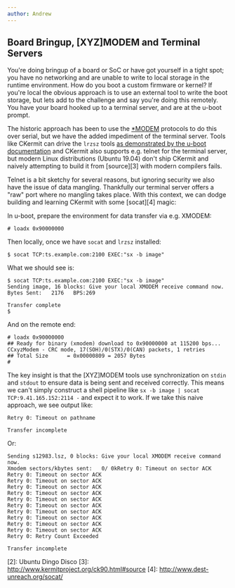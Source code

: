 ```yaml
---
author: Andrew
---
```


## Board Bringup, [XYZ]MODEM and Terminal Servers

You're doing bringup of a board or SoC or have got yourself in a tight spot;
you have no networking and are unable to write to local storage in the runtime
environment. How do you boot a custom firmware or kernel? If you're local the
obvious approach is to use an external tool to write the boot storage, but lets
add to the challenge and say you're doing this remotely. You have your board
hooked up to a terminal server, and are at the u-boot prompt.

The historic approach has been to use the [\*MODEM][0] protocols to do this
over serial, but we have the added impediment of the terminal server. Tools
like CKermit can drive the `lrzsz` tools [as demonstrated by the u-boot
documentation][1] and CKermit also supports e.g. telnet for the terminal
server, but modern Linux distributions (Ubuntu 19.04) don't ship CKermit and
naively attempting to build it from [source][3] with modern compilers fails.

Telnet is a bit sketchy for several reasons, but ignoring security we also have
the issue of data mangling. Thankfully our terminal server offers a "raw" port
where no mangling takes place. With this context, we can dodge building and
learning CKermit with some [socat][4] magic:

In u-boot, prepare the environment for data transfer via e.g. XMODEM:

```
# loadx 0x90000000
```

Then locally, once we have `socat` and `lrzsz` installed:

```
$ socat TCP:ts.example.com:2100 EXEC:"sx -b image"
```

What we should see is:

```
$ socat TCP:ts.example.com:2100 EXEC:"sx -b image"
Sending image, 16 blocks: Give your local XMODEM receive command now.
Bytes Sent:   2176   BPS:269

Transfer complete
$
```

And on the remote end:

```
# loadx 0x90000000
## Ready for binary (xmodem) download to 0x90000000 at 115200 bps...
CCxyzModem - CRC mode, 17(SOH)/0(STX)/0(CAN) packets, 1 retries
## Total Size      = 0x00000809 = 2057 Bytes
#
```

The key insight is that the [XYZ]MODEM tools use synchronization on `stdin` and
`stdout` to ensure data is being sent and received correctly. This means we
can't simply construct a shell pipeline like `sx -b image | socat
TCP:9.41.165.152:2114 -` and expect it to work. If we take this naive approach,
we see output like:

```
Retry 0: Timeout on pathname

Transfer incomplete
```

Or:

```
Sending s12983.lsz, 0 blocks: Give your local XMODEM receive command now.
Xmodem sectors/kbytes sent:   0/ 0kRetry 0: Timeout on sector ACK
Retry 0: Timeout on sector ACK
Retry 0: Timeout on sector ACK
Retry 0: Timeout on sector ACK
Retry 0: Timeout on sector ACK
Retry 0: Timeout on sector ACK
Retry 0: Timeout on sector ACK
Retry 0: Timeout on sector ACK
Retry 0: Timeout on sector ACK
Retry 0: Timeout on sector ACK
Retry 0: Timeout on sector ACK
Retry 0: Retry Count Exceeded

Transfer incomplete
```

[0]: https://en.wikipedia.org/wiki/ZMODEM
[1]: https://www.denx.de/wiki/publish/DULG/to-delete/UBootCmdGroupDownload.html#Section_5.9.5.3.
[2]: Ubuntu Dingo Disco
[3]: http://www.kermitproject.org/ck90.html#source
[4]: http://www.dest-unreach.org/socat/

